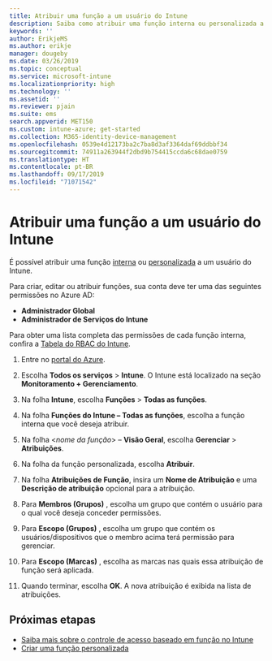 ```yaml
---
title: Atribuir uma função a um usuário do Intune
description: Saiba como atribuir uma função interna ou personalizada a um usuário no Microsoft Intune.
keywords: ''
author: ErikjeMS
ms.author: erikje
manager: dougeby
ms.date: 03/26/2019
ms.topic: conceptual
ms.service: microsoft-intune
ms.localizationpriority: high
ms.technology: ''
ms.assetid: ''
ms.reviewer: pjain
ms.suite: ems
search.appverid: MET150
ms.custom: intune-azure; get-started
ms.collection: M365-identity-device-management
ms.openlocfilehash: 0539e4d12173ba2c7ba8d3af3364daf69ddbbf34
ms.sourcegitcommit: 74911a263944f2dbd9b754415ccda6c68dae0759
ms.translationtype: HT
ms.contentlocale: pt-BR
ms.lasthandoff: 09/17/2019
ms.locfileid: "71071542"
---
```

# <a name="assign-a-role-to-an-intune-user"></a>Atribuir uma função a um usuário do Intune

É possível atribuir uma função [interna](role-based-access-control.md#built-in-roles) ou [personalizada](create-custom-role.md) a um usuário do Intune.

Para criar, editar ou atribuir funções, sua conta deve ter uma das seguintes permissões no Azure AD:
- **Administrador Global**
- **Administrador de Serviços do Intune**

Para obter uma lista completa das permissões de cada função interna, confira a [Tabela do RBAC do Intune](https://gallery.technet.microsoft.com/Intune-RBAC-table-2e3c9a1a).

1. Entre no [portal do Azure](https://portal.azure.com).

2. Escolha **Todos os serviços** > **Intune**. O Intune está localizado na seção **Monitoramento + Gerenciamento**.

3. Na folha **Intune**, escolha **Funções** > **Todas as funções**.

4. Na folha **Funções do Intune – Todas as funções**, escolha a função interna que você deseja atribuir.

5. Na folha <*nome da função*> – **Visão Geral**, escolha **Gerenciar** > **Atribuições**.

6. Na folha da função personalizada, escolha **Atribuir**.

7. Na folha **Atribuições de Função**, insira um **Nome de Atribuição** e uma **Descrição de atribuição** opcional para a atribuição.

8. Para **Membros (Grupos)** , escolha um grupo que contém o usuário para o qual você deseja conceder permissões.

9. Para **Escopo (Grupos)** , escolha um grupo que contém os usuários/dispositivos que o membro acima terá permissão para gerenciar.

10. Para **Escopo (Marcas)** , escolha as marcas nas quais essa atribuição de função será aplicada.

11. Quando terminar, escolha **OK**. A nova atribuição é exibida na lista de atribuições.


## <a name="next-steps"></a>Próximas etapas
- [Saiba mais sobre o controle de acesso baseado em função no Intune](role-based-access-control.md)
- [Criar uma função personalizada](create-custom-role.md)
